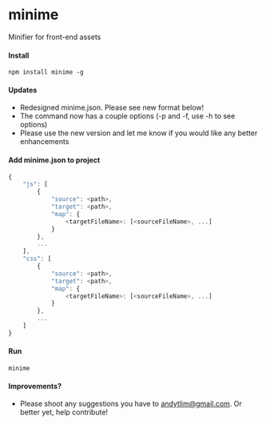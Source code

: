 # minime
Minifier for front-end assets

#### Install
```shell
npm install minime -g
```

#### Updates
- Redesigned minime.json. Please see new format below!
- The command now has a couple options (-p and -f, use -h to see options)
- Please use the new version and let me know if you would like any better enhancements

#### Add minime.json to project
```javascript
{
    "js": [
        {
            "source": <path>,
            "target": <path>,
            "map": {
                <targetFileName>: [<sourceFileName>, ...]
            }
        }, 
        ...
    ],
    "css": [
        {
            "source": <path>,
            "target": <path>,
            "map": {
                <targetFileName>: [<sourceFileName>, ...]
            }
        }, 
        ...
    ]
}
```

#### Run 
```shell
minime
```

#### Improvements?
-  Please shoot any suggestions you have to andytlim@gmail.com. Or better yet, help contribute!

